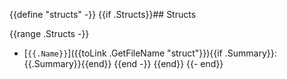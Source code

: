 {{define "structs" -}}
{{if .Structs}}## Structs

{{range .Structs -}}
 - [`{{.Name}}`]({{toLink .GetFileName "struct"}}){{if .Summary}}: {{.Summary}}{{end}}
{{end -}}
{{end}}
{{- end}}